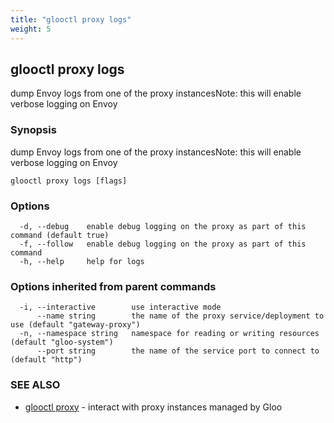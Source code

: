 ```yaml
---
title: "glooctl proxy logs"
weight: 5
---
```

## glooctl proxy logs

dump Envoy logs from one of the proxy instancesNote: this will enable verbose logging on Envoy

### Synopsis

dump Envoy logs from one of the proxy instancesNote: this will enable verbose logging on Envoy

```
glooctl proxy logs [flags]
```

### Options

```
  -d, --debug    enable debug logging on the proxy as part of this command (default true)
  -f, --follow   enable debug logging on the proxy as part of this command
  -h, --help     help for logs
```

### Options inherited from parent commands

```
  -i, --interactive        use interactive mode
      --name string        the name of the proxy service/deployment to use (default "gateway-proxy")
  -n, --namespace string   namespace for reading or writing resources (default "gloo-system")
      --port string        the name of the service port to connect to (default "http")
```

### SEE ALSO

* [glooctl proxy](../glooctl_proxy)	 - interact with proxy instances managed by Gloo

